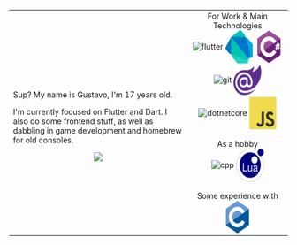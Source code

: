 <table>
<td>
<div align="center">

 <div align="left">
  <p>
     Sup? My name is Gustavo, I'm 17 years old.
  </p>
  <p>
     I'm currently focused on Flutter and Dart. I also do some frontend stuff, as well as dabbling in game development and homebrew for old consoles.
  </p>
 </div>
 <img height="250vw" src="https://github-readme-stats.vercel.app/api/top-langs/?username=gustavofurtad2&theme=default&show_icons=true&hide_border=true&layout=compact"/>
</div>
</td>
<td>

<div align="center">
  For Work & Main Technologies
  <BR>
    <img align="center" alt="flutter" height="60" width="50" src="https://https://raw.githubusercontent.com/devicons/devicon/master/icons/flutter/flutter-original.svg"/>
 <img align="center" alt="dart" height="60" width="50" src=" https://github.com/devicons/devicon/blob/master/icons/dart/dart-original.svg"/>
    <img align="center" alt="cs" height="60" width="50" src="./icons/csharp-original.svg"/>
     <img align="center" alt="git" height="60" width="50" src="./icons/git-original.svg"/>
    <img align="center" alt="blazor" height="60" width="50" src="./icons/blazor-original.svg"/> 
     <img align="center" alt="dotnetcore" height="60" width="50" src="./icons/dotnetcore-original.svg"/> 
  <img align="center" alt="js" height="60" width="50" src="./icons/javascript-original.svg">
</div>

<div align="center">
  <BR>As a hobby<BR>
  <img align="center" alt="cpp" height="60" width="50" src="./icons/cplusplus-original.svg">
  <img align="center" alt="lua" height="60" width="50" src="./icons/lua-original.svg">
</div>
<div align="center">
    <BR>
  Some experience with<BR>

  <img align="center" alt="cpp" height="60" width="50" src="./icons/c-original.svg">
</div>
</td>
</table>
